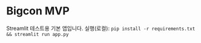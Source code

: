 # Bigcon MVP
Streamlit 테스트용 기본 앱입니다.
실행(로컬): `pip install -r requirements.txt && streamlit run app.py`
